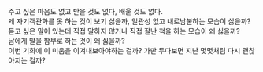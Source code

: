 주고 싶은 마음도 없고 받을 것도 없다, 배울 것도 없다. </br>
왜 자기객관화를 못 하는 것이 보기 싫을까, 일관성 없고 내로남불하는 모습이 싫을까? </br>
듣고 싶은 말이 있는데 직접 말하지 않거나 직접 잘난 척을 하는 모습이 왜 싫을까? </br>
남에게 말을 함부로 하는 것이 왜 싫을까? </br>
이번 기회에 이 미움을 이겨내보아야하는 걸까? 가만 두다보면 지난 몇몇처럼 다시 괜찮아지는 걸까? </br>
